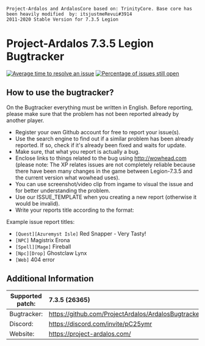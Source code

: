     Project-Ardalos and ArdalosCore based on: TrinityCore. Base core has been heavily modified  by: itsjustmeRevui#3914      
    2011-2020 Stable Version for 7.3.5 Legion       

Project-Ardalos 7.3.5 Legion Bugtracker
=======================================

[![Average time to resolve an issue](http://isitmaintained.com/badge/resolution/ProjectArdalos/ArdalosBugtracker.svg)](http://isitmaintained.com/project/ProjectArdalos/ArdalosBugtracker "Average time to resolve an issue") [![Percentage of issues still open](http://isitmaintained.com/badge/open/ProjectArdalos/ArdalosBugtracker.svg)](http://isitmaintained.com/project/ProjectArdalos/ArdalosBugtracker "Percentage of issues still open")

How to use the bugtracker?
-------------------------
On the Bugtracker everything must be written in English. Before reporting, please make sure that the problem has not been reported already by another player.

 - Register your own Github account for free to report your issue(s).
 - Use the search engine to find out if a similar problem has been already reported. If so, check if it's already been fixed and waits for update.
 - Make sure, that what you report is actually a bug.
 - Enclose links to things related to the bug using http://wowhead.com (please note: The XP relates issues are not completely reliable because there have been many changes in the game between Legion-7.3.5 and the current version what wowhead uses).
 - You can use screenshot/video clip from ingame to visual the issue and for better understanding the problem.
 - Use our ISSUE_TEMPLATE when you creating a new report (otherwise it would be invalid).
 - Write your reports title according to the format:<br>
 
 Example issue report titles:
  * `[Quest][Azuremyst Isle]` Red Snapper - Very Tasty!<br>
  * `[NPC]` Magistrix Erona<br>
  * `[Spell][Mage]` Fireball<br>
  * `[Npc][Drop]` Ghostclaw Lynx<br>
  * `[Web]` 404 error


Additional Information
-------------------------

| Supported patch:  | 7.3.5 (26365)                                              |
|-------------------|:-----------------------------------------------------------|
| Bugtracker:       | https://github.com/ProjectArdalos/ArdalosBugtracker/issues |
| Discord:          | https://discord.com/invite/pC25ymr                         |
| Website:          | https://project-ardalos.com/                               |


